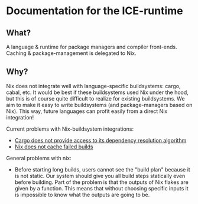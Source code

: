 # Documentation for the ICE-runtime

## What?
A language & runtime for package managers and compiler front-ends. Caching & package-management is delegated to Nix.

## Why?
Nix does not integrate well with language-specific buildsystems: cargo, cabal, etc. It would be best if these buildsystems
used Nix under the hood, but this is of course quite difficult to realize for existing buildsystems. We aim to make it easy
to write buildsystems (and package-managers based on Nix). This way, future languages can profit easily from a direct Nix integration!

Current problems with Nix-buildsystem integrations:
 - [Cargo does not provide access to its dependency resolution algorithm](https://hadean.com/blog/managing-rust-dependencies-with-nix-part-i/)
 - [Nix does not cache failed builds](https://github.com/NixOS/nix/issues/4127)

General problems with nix:
 - Before starting long builds, users cannot see the "build plan" because it is not static. Our system should give you all build steps statically even before building. Part of the problem is that the outputs of Nix flakes are given by a function. This means that without choosing specific inputs it is impossible to know what the outputs are going to be.

